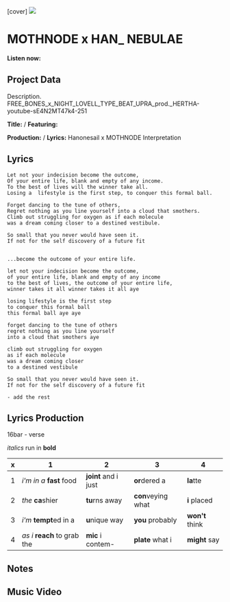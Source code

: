 [cover] ![](57175019_319474918741616_8502199518755923887_n.jpg)

# MOTHNODE x HAN_ NEBULAE 

**Listen now:** 

## Project Data

Description.
FREE_BONES_x_NIGHT_LOVELL_TYPE_BEAT_UPRA_prod._HERTHA-youtube-sE4N2MT47k4-251

**Title:**  / **Featuring:** 

**Production:**  / **Lyrics:** Hanonesail x MOTHNODE Interpretation

## Lyrics

```
Let not your indecision become the outcome,
Of your entire life, blank and empty of any income.
To the best of lives will the winner take all.
Losing a  lifestyle is the first step, to conquer this formal ball.

Forget dancing to the tune of others,
Regret nothing as you line yourself into a cloud that smothers.
Climb out struggling for oxygen as if each molecule 
was a dream coming closer to a destined vestibule.

So small that you never would have seen it.
If not for the self discovery of a future fit


...become the outcome of your entire life.

let not your indecision become the outcome,
of your entire life, blank and empty of any income
to the best of lives, the outcome of your entire life,
winner takes it all winner takes it all aye

losing lifestyle is the first step
to conquer this formal ball
this formal ball aye aye

forget dancing to the tune of others
regret nothing as you line yourself 
into a cloud that smothers aye

climb out struggling for oxygen 
as if each molecule 
was a dream coming closer 
to a destined vestibule

So small that you never would have seen it.
If not for the self discovery of a future fit

- add the rest

```

## Lyrics Production

16bar - verse

*italics* run in
**bold**

| x | 1 | 2 | 3 | 4 |
|---|---|---|---|---|
| 1 | *i'm in a* **fast** food | **joint** and i just  | **or**dered a  | **la**tte  |
| 2 | *the* **ca**shier | **tu**rns away  |  **con**veying what |  **i** placed |
| 3 | *i'm* **tempt**ed in a | **u**nique way  |  **you** probably |  **won't** think |
| 4 | *as i* **reach** to grab the |  **mic** i contem-  | **plate** what i | **might** say |

## Notes

## Music Video
